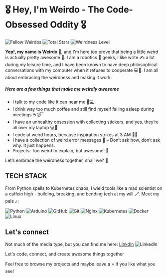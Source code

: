 # 🎖️ Hey, I'm Weirdo - The Code-Obsessed Oddity 🎖️  

![Fellow Weirdos](https://custom-icon-badges.demolab.com/badge/Fellow%20Weirdos-12.64k-blue?style=for-the-badge&logo=groups) ![Total Stars](https://custom-icon-badges.demolab.com/badge/⭐%20Total%20Stars-13.34M-yellow?style=for-the-badge&logo=star) ![Weirdness Level](https://custom-icon-badges.demolab.com/badge/Weirdness%20Level-2.3B-blue?style=for-the-badge)

**Yep!, my name is Weirdo 🤪**, and I'm here too prove that being a little   _weird_ is actually pretty awesome 🚀. I am a robotics 🤖 geeks, I like write ✍️ a lot during my leisure time, and I have been known to have deep philosophical conversations with my computer when it refuses to cooperate 💻🤯. I am all about embracing the weirdness and making it work.

<!-- h2 header would be too big for me that's why I opted for 5#s -->
##### Here are a few things that make me weirdly awesome

+ I talk to my code like it can hear me 🥶💻
+ I drink way too much coffee and still find myself falling asleep during meetings ☕😴
+ I have an unhealthy obsession with collecting stickers, and yes, they’re all over my laptop 💻🎨
+ I code at weird hours, because inspiration strikes at 3 AM 🌙💡
+ I have a collection of weird error messages 🧐 – Don’t ask how, don’t ask why. It just happens.
+ Projects: Too weird to explain, but awesome!  🤖

Let’s embrace the weirdness together, shall we? 🤪

## TECH STACK

From Python spells to Kubernetes chaos, I wield tools like a mad scientist on a caffein high - building, breaking, and bending tech at my will 🪄. Meet my pals ⤴️:
<!-- Decided to add a few badges -->
![Python](https://img.shields.io/badge/python-3670A0?style=for-the-badge&logo=python&logoColor=ffdd54) ![Arduino](https://img.shields.io/badge/-Arduino-00979D?style=for-the-badge&logo=Arduino&logoColor=white) ![GitHub](https://img.shields.io/badge/github-%23121011.svg?style=for-the-badge&logo=github&logoColor=white) ![Git](https://img.shields.io/badge/git-%23F05033.svg?style=for-the-badge&logo=git&logoColor=white)  ![Nginx](https://img.shields.io/badge/nginx-%23009639.svg?style=for-the-badge&logo=nginx&logoColor=white) ![Kubernetes](https://img.shields.io/badge/kubernetes-%23326ce5.svg?style=for-the-badge&logo=kubernetes&logoColor=white) ![Docker](https://img.shields.io/badge/docker-%230db7ed.svg?style=for-the-badge&logo=docker&logoColor=white) ![Linux](https://img.shields.io/badge/Linux-FCC624?style=for-the-badge&logo=linux&logoColor=black)

## Let's connect

Not much of the media type, but you can find me here: [Linkdln](www.linkedin.com/in/jeffery-offei-darko-8440222b3)
![LinkedIn](https://img.shields.io/badge/linkedin-%230077B5.svg?style=for-the-badge&logo=linkedin&logoColor=white)  

Let's code, connect, and create awesome things together

Feel free to browse my projects and maybe leave a ⭐ if you like what you see!
